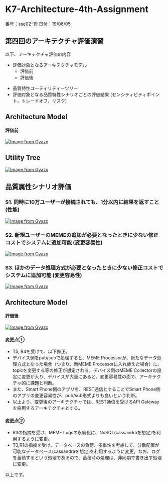 # K7-Architecture-4th-Assignment

番号：sse02-19 日付：19/06/05

## 第四回のアーキテクチャ評価演習

以下、アーキテクチャ評価の内容

- 評価対象となるアーキテクチャモデル
    - 評価前
    - 評価後

* 品質特性ユーティリティーツリー
* 評価対象となる品質特性シナリオごとの評価結果 (センシティビティポイント，トレードオフ，リスク)

## Architecture Model

#### 評価前

[![Image from Gyazo](https://i.gyazo.com/db77ccb35c2f79c6fb0a065206a6403c.png)](https://gyazo.com/db77ccb35c2f79c6fb0a065206a6403c)

## Utility Tree

[![Image from Gyazo](https://i.gyazo.com/e2282ee0a06fedfb031193c1a9e5942c.png)](https://gyazo.com/e2282ee0a06fedfb031193c1a9e5942c)

## 品質属性シナリオ評価

### S1. 同時に10万ユーザーが接続されても、1分以内に結果を返すこと (性能)

[![Image from Gyazo](https://i.gyazo.com/8dddf8c82f362c7b331334ecc355f8c4.png)](https://gyazo.com/8dddf8c82f362c7b331334ecc355f8c4)

### S2. 新規ユーザーのMEMEの追加が必要となったときに少ない修正コストでシステムに追加可能 (変更容易性)

[![Image from Gyazo](https://i.gyazo.com/ac69beae555dfad97f74b4f874161bb7.png)](https://gyazo.com/ac69beae555dfad97f74b4f874161bb7)

### S3. ほかのデータ処理方式が必要となったときに少ない修正コストでシステムに追加可能 (変更容易性)

[![Image from Gyazo](https://i.gyazo.com/d342610c1bde17c4b7a982eab5aa73fb.png)](https://gyazo.com/d342610c1bde17c4b7a982eab5aa73fb)

## Architecture Model

#### 評価後

[![Image from Gyazo](https://i.gyazo.com/0bb44ed3897ee181ea8a177306960763.png)](https://gyazo.com/0bb44ed3897ee181ea8a177306960763)

#### 変更点①

- T5, R4を受けて、以下修正。
- デバイス側をpub/subで処理すると、MEME Processorが、新たなデータ処理方式となった場合（つまり、新MEME Processorに入れ替えた場合）に、topicを変更する等の修正が想定される。デバイス側のMEME Collectorの設定に変更が入り、デバイスが大量にあると、変更容易性の面で、アーキテクチャ的に課題と判断。
- また、Smart Phone側のアプリを、REST通信とすることでSmart Phone側のアプリの変更容易性が、pub/sub形式よりも良いという判断。
- 以上より、変更後のアーキテクチャでは、REST通信を受けるAPI Gatewayを採用するアーキテクチャとする。

#### 変更点②

- R3の指摘を受け、MEME Logsの永続化に、NoSQL(cassandraを想定)を利用するように変更。
- T3,R1の指摘を受け、データベースの負荷、多重性を考慮して、分散配置が可能なデータベース(cassandraを想定)を利用するように変更。なお、ログを蓄積するという処理であるので、蓄積時の処理は、非同期で書き出す処理に変更。

以上です。

